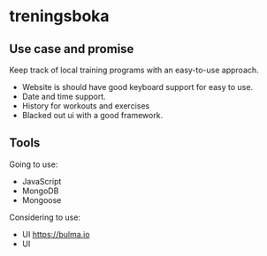 # treningsboka

## Use case and promise
Keep track of local training programs with an easy-to-use approach.

- Website is should have good keyboard support for easy to use.
- Date and time support.
- History for workouts and exercises
- Blacked out ui with a good framework.

## Tools
Going to use:
- JavaScript
- MongoDB
- Mongoose

Considering to use:
- UI https://bulma.io
- UI 